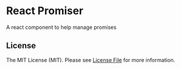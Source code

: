 # React Promiser

A react component to help manage promises

## License

The MIT License (MIT). Please see [License File](LICENSE.md) for more information.

